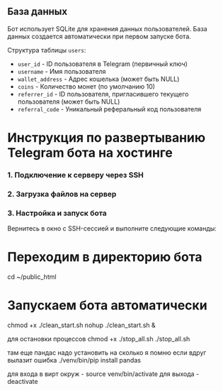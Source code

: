 ## База данных

Бот использует SQLite для хранения данных пользователей. База данных создается автоматически при первом запуске бота.

Структура таблицы `users`:
- `user_id` - ID пользователя в Telegram (первичный ключ)
- `username` - Имя пользователя
- `wallet_address` - Адрес кошелька (может быть NULL)
- `coins` - Количество монет (по умолчанию 10)
- `referrer_id` - ID пользователя, пригласившего текущего пользователя (может быть NULL)
- `referral_code` - Уникальный реферальный код пользователя

# Инструкция по развертыванию Telegram бота на хостинге


### 1. Подключение к серверу через SSH

### 2. Загрузка файлов на сервер

### 3. Настройка и запуск бота
Вернитесь в окно с SSH-сессией и выполните следующие команды:

# Переходим в директорию бота
cd ~/public_html

# Запускаем бота автоматически
chmod +x ./clean_start.sh 
nohup ./clean_start.sh &

для остановки процессов
chmod +x ./stop_all.sh
./stop_all.sh 

там еще пандас надо установить на сколько я помню если вдруг вылазит ошибка ./venv/bin/pip install pandas

для входа в вирт окруж - source venv/bin/activate
для выхода - deactivate
